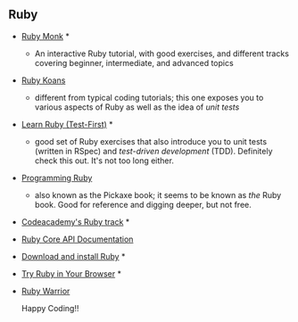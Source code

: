 ## Ruby

* [Ruby Monk](https://rubymonk.com/) *
    - An interactive Ruby tutorial, with good exercises, and different tracks covering beginner, intermediate, and advanced topics
* [Ruby Koans](http://rubykoans.com/)
    - different from typical coding tutorials; this one exposes you to various aspects of Ruby as well as the idea of *unit tests*
* [Learn Ruby (Test-First)](http://testfirst.org/learn_ruby) *
    - good set of Ruby exercises that also introduce you to unit tests (written in RSpec) and *test-driven development* (TDD). Definitely check this out. It's not too long either.
* [Programming Ruby](https://pragprog.com/book/ruby/programming-ruby)
    - also known as the Pickaxe book; it seems to be known as *the* Ruby book. Good for reference and digging deeper, but not free.
* [Codeacademy's Ruby track](https://www.codecademy.com/learn/ruby) *
* [Ruby Core API Documentation](http://ruby-doc.org/core-2.4.1/)
* [Download and install Ruby](https://www.ruby-lang.org/en/) *
* [Try Ruby in Your Browser](http://tryruby.org) *
* [Ruby Warrior](https://www.bloc.io/ruby-warrior/#/)

    Happy Coding!!

